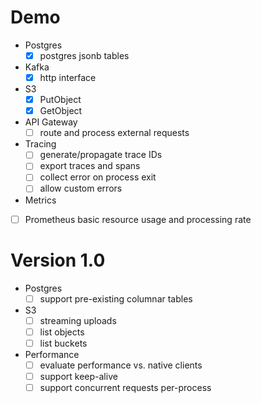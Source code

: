 # Demo

- Postgres
  - [x] postgres jsonb tables

- Kafka
  - [x] http interface

- S3
  - [x] PutObject
  - [x] GetObject

- API Gateway
  - [ ] route and process external requests

- Tracing
  - [ ] generate/propagate trace IDs
  - [ ] export traces and spans
  - [ ] collect error on process exit
  - [ ] allow custom errors

- Metrics
 - [ ] Prometheus basic resource usage and processing rate

# Version 1.0

- Postgres
  - [ ] support pre-existing columnar tables

- S3
  - [ ] streaming uploads
  - [ ] list objects
  - [ ] list buckets

- Performance
  - [ ] evaluate performance vs. native clients
  - [ ] support keep-alive
  - [ ] support concurrent requests per-process
